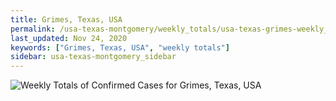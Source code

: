 ```yaml
---
title: Grimes, Texas, USA
permalink: /usa-texas-montgomery/weekly_totals/usa-texas-grimes-weekly_totals.html
last_updated: Nov 24, 2020
keywords: ["Grimes, Texas, USA", "weekly totals"]
sidebar: usa-texas-montgomery_sidebar
---
```


![Weekly Totals of Confirmed Cases for Grimes, Texas, USA](/covid_tracker/images/graphs/usa-texas-grimes-weekly_totals_graph.png)

